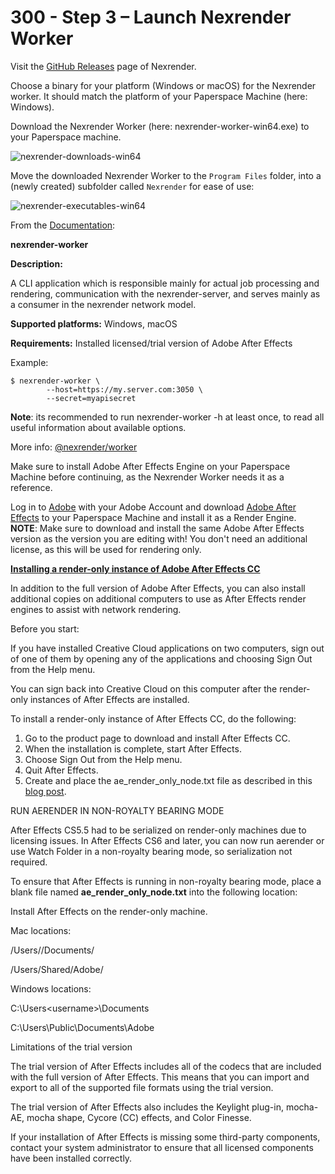 # 300 - Step 3 – Launch Nexrender Worker

Visit the [GitHub Releases](https://github.com/inlife/nexrender/releases) page of Nexrender.

Choose a binary for your platform (Windows or macOS) for the Nexrender worker. It should match the platform of your Paperspace Machine (here: Windows).

Download the Nexrender Worker (here: nexrender-worker-win64.exe) to your Paperspace machine.

![nexrender-downloads-win64](https://github.com/vanHeemstraSystems/nexrender/assets/1499433/9d4e864c-5b1b-452d-835d-2dab15df9f01)

Move the downloaded Nexrender Worker to the ```Program Files``` folder, into a (newly created) subfolder called ```Nexrender``` for ease of use:

![nexrender-executables-win64](https://github.com/vanHeemstraSystems/nexrender/assets/1499433/05bd4cd2-e53f-4d1a-a589-2f4b9904f441)

From the [Documentation](https://github.com/inlife/nexrender?tab=readme-ov-file#nexrender-worker):

**nexrender-worker**

**Description:**

A CLI application which is responsible mainly for actual job processing and rendering, communication with the nexrender-server, and serves mainly as a consumer in the nexrender network model.

**Supported platforms:**
Windows, macOS

**Requirements:**
Installed licensed/trial version of Adobe After Effects

Example:

```
$ nexrender-worker \
        --host=https://my.server.com:3050 \
        --secret=myapisecret
```

**Note**: its recommended to run nexrender-worker -h at least once, to read all useful information about available options.

More info: [@nexrender/worker](https://github.com/inlife/nexrender/blob/master/packages/nexrender-worker)

Make sure to install Adobe After Effects Engine on your Paperspace Machine before continuing, as the Nexrender Worker needs it as a reference.

Log in to [Adobe](https://commerce.adobe.com/store) with your Adobe Account and download [Adobe After Effects](![nexrender-executables-win64](https://github.com/vanHeemstraSystems/nexrender/assets/1499433/05bd4cd2-e53f-4d1a-a589-2f4b9904f441)) to your Paperspace Machine and install it as a Render Engine. **NOTE**: Make sure to download and install the same Adobe After Effects version as the version you are editing with! You don't need an additional license, as this will be used for rendering only.

**[Installing a render-only instance of Adobe After Effects CC](https://helpx.adobe.com/nl/after-effects/using/setup-installation.html)**

In addition to the full version of Adobe After Effects, you can also install additional copies on additional computers to use as After Effects render engines to assist with network rendering. 

Before you start:

If you have installed Creative Cloud applications on two computers, sign out of one of them by opening any of the applications and choosing Sign Out from the Help menu.

You can sign back into Creative Cloud on this computer after the render-only instances of After Effects are installed.

To install a render-only instance of After Effects CC, do the following:

1. Go to the product page to download and install After Effects CC.
2. When the installation is complete, start After Effects.
3. Choose Sign Out from the Help menu.
4. Quit After Effects.
5. Create and place the ae_render_only_node.txt file as described in this [blog post](https://blogs.adobe.com/aftereffects/2012/06/codecs-and-the-render-engine-in-after-effects-cs6.html).

RUN AERENDER IN NON-ROYALTY BEARING MODE

After Effects CS5.5 had to be serialized on render-only machines due to licensing issues. In After Effects CS6 and later, you can now run aerender or use Watch Folder in a non-royalty bearing mode, so serialization not required.

To ensure that After Effects is running in non-royalty bearing mode, place a blank file named **ae_render_only_node.txt** into the following location:

Install After Effects on the render-only machine.

Mac locations:

/Users/<username>/Documents/

/Users/Shared/Adobe/

Windows locations:

C:\Users\<username>\Documents

C:\Users\Public\Documents\Adobe


Limitations of the trial version

The trial version of After Effects includes all of the codecs that are included with the full version of After Effects. This means that you can import and export to all of the supported file formats using the trial version. 

The trial version of After Effects also includes the Keylight plug-in, mocha-AE, mocha shape, Cycore (CC) effects, and Color Finesse. 

If your installation of After Effects is missing some third-party components, contact your system administrator to ensure that all licensed components have been installed correctly.
